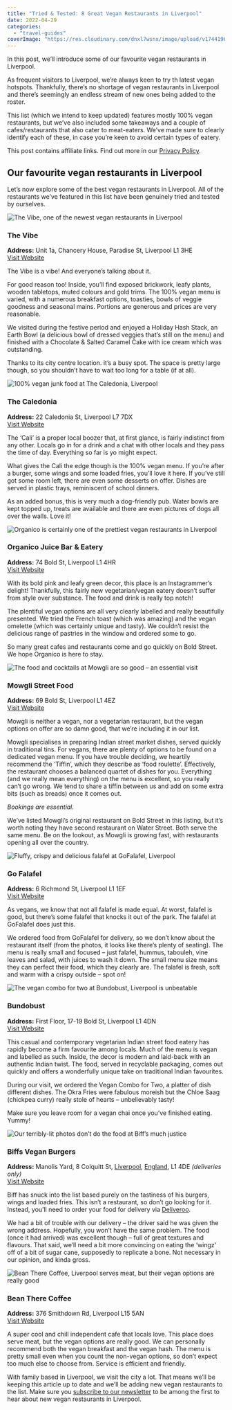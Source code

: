 ```yaml
---
title: "Tried & Tested: 8 Great Vegan Restaurants in Liverpool"
date: 2022-04-29
categories: 
  - "travel-guides"
coverImage: "https://res.cloudinary.com/dnxl7wsnx/image/upload/v1744196699/liverpool-skyline_pvjcep.jpg"
---
```


In this post, we’ll introduce some of our favourite vegan restaurants in Liverpool.

As frequent visitors to Liverpool, we’re always keen to try th latest vegan hotspots. Thankfully, there’s no shortage of vegan restaurants in Liverpool and there’s seemingly an endless stream of new ones being added to the roster.

This list (which we intend to keep updated) features mostly 100% vegan restaurants, but we’ve also included some takeaways and a couple of cafes/restaurants that also cater to meat-eaters. We’ve made sure to clearly identify each of these, in case you’re keen to avoid certain types of eatery.

This post contains affiliate links. Find out more in our [Privacy Policy](https://giveback.guide/privacy).

## Our favourite vegan restaurants in Liverpool

Let’s now explore some of the best vegan restaurants in Liverpool. All of the restaurants we’ve featured in this list have been genuinely tried and tested by ourselves.

![The Vibe, one of the newest vegan restaurants in Liverpool](https://res.cloudinary.com/dnxl7wsnx/image/upload/v1744901419/the-vibe-vegan-liverpool-1024x683.jpg_u8ld2b.webp)

### The Vibe

**Address:** Unit 1a, Chancery House, Paradise St, Liverpool L1 3HE  
[Visit Website](https://www.thevibecafe.co.uk)

The Vibe is a vibe! And everyone’s talking about it.

For good reason too! Inside, you’ll find exposed brickwork, leafy plants, wooden tabletops, muted colours and gold trims. The 100% vegan menu is varied, with a numerous breakfast options, toasties, bowls of veggie goodness and seasonal mains. Portions are generous and prices are very reasonable.

We visited during the festive period and enjoyed a Holiday Hash Stack, an Earth Bowl (a delicious bowl of dressed veggies that’s still on the menu) and finished with a Chocolate & Salted Caramel Cake with ice cream which was outstanding.

Thanks to its city centre location. it’s a busy spot. The space is pretty large though, so you shouldn’t have to wait too long for a table (if at all).

![100% vegan junk food at The Caledonia, Liverpool](https://res.cloudinary.com/dnxl7wsnx/image/upload/v1744196417/caledonia-liverpool-chimken-wings_hpwsr4.jpg)

### The Caledonia

**Address:** 22 Caledonia St, Liverpool L7 7DX  
[Visit Website](http://www.thecaledonialiverpool.com)

The ‘Cali’ is a proper local boozer that, at first glance, is fairly indistinct from any other. Locals go in for a drink and a chat with other locals and they pass the time of day. Everything so far is yo might expect.

What gives the Cali the edge though is the 100% vegan menu. If you’re after a burger, some wings and some loaded fries, you’ll love it here. If you’ve still got some room left, there are even some desserts on offer. Dishes are served in plastic trays, reminiscent of school dinners.

As an added bonus, this is very much a dog-friendly pub. Water bowls are kept topped up, treats are available and there are even pictures of dogs all over the walls. Love it!

![Organico is certainly one of the prettiest vegan restaurants in Liverpool](https://res.cloudinary.com/dnxl7wsnx/image/upload/v1744901473/organico-vegan-liverpool-1024x683.jpg_cqzcgk.webp)

### Organico Juice Bar & Eatery

**Address:** 74 Bold St, Liverpool L1 4HR  
[Visit Website](https://organicoliverpool.co.uk)

With its bold pink and leafy green decor, this place is an Instagrammer’s delight! Thankfully, this fairly new vegetarian/vegan eatery doesn’t suffer from style over substance. The food and drink is really top notch!

The plentiful vegan options are all very clearly labelled and really beautifully presented. We tried the French toast (which was amazing) and the vegan omelette (which was certainly unique and tasty). We couldn’t resist the delicious range of pastries in the window and ordered some to go.

So many great cafes and restaurants come and go quickly on Bold Street. We hope Organico is here to stay.

![The food and cocktails at Mowgli are so good – an essential visit](https://res.cloudinary.com/dnxl7wsnx/image/upload/v1744901508/mowgli-vegan-liverpool-1024x683.jpg_pk0h99.webp)

### Mowgli Street Food

**Address:** 69 Bold St, Liverpool L1 4EZ  
[Visit Website](http://www.mowglistreetfood.com/)

Mowgli is neither a vegan, nor a vegetarian restaurant, but the vegan options on offer are so damn good, that we’re including it in our list.

Mowgli specialises in preparing Indian street market dishes, served quickly in traditional tins. For vegans, there are plenty of options to be found on a dedicated vegan menu. If you have trouble deciding, we heartily recommend the ‘Tiffin’, which they describe as ‘food roulette’. Effectively, the restaurant chooses a balanced quartet of dishes for you. Everything (and we really mean everything) on the menu is excellent, so you really can’t go wrong. We tend to share a tiffin between us and add on some extra bits (such as breads) once it comes out.

_Bookings are essential._

We’ve listed Mowgli’s original restaurant on Bold Street in this listing, but it’s worth noting they have second restaurant on Water Street. Both serve the same menu. Be on the lookout, as Mowgli is growing fast, with restaurants opening all over the country.

![Fluffy, crispy and delicious falafel at GoFalafel, Liverpool](https://res.cloudinary.com/dnxl7wsnx/image/upload/v1744901348/gofalafel-vegan-liverpool-1024x683.jpg_j7ucxl.webp)

### Go Falafel

**Address:** 6 Richmond St, Liverpool L1 1EF  
[Visit Website](https://gofalafel.co.uk)

As vegans, we know that not all falafel is made equal. At worst, falafel is good, but there’s some falafel that knocks it out of the park. The falafel at GoFalafel does just this.

We ordered food from GoFalafel for delivery, so we don’t know about the restaurant itself (from the photos, it looks like there’s plenty of seating). The menu is really small and focused – just falafel, hummus, tabouleh, vine leaves and salad, with juices to wash it down. The small menu size means they can perfect their food, which they clearly are. The falafel is fresh, soft and warm with a crispy outside – spot on!

![The vegan combo for two at Bundobust, Liverpool is unbeatable](https://res.cloudinary.com/dnxl7wsnx/image/upload/v1744901346/bundobust-vegan-liverpool-1024x683.jpg_zxyjhv.webp)

### Bundobust

**Address:** First Floor, 17-19 Bold St, Liverpool L1 4DN  
[Visit Website](https://bundobust.com)

This casual and contemporary vegetarian Indian street food eatery has rapidly become a firm favourite among locals. Much of the menu is vegan and labelled as such. Inside, the decor is modern and laid-back with an authentic Indian twist. The food, served in recyclable packaging, comes out quickly and offers a wonderfully unique take on traditional Indian favourites.

During our visit, we ordered the Vegan Combo for Two, a platter of dish different dishes. The Okra Fries were fabulous moreish but the Chloe Saag (chickpea curry) really stole of hearts – unbelievably tasty!

Make sure you leave room for a vegan chai once you’ve finished eating. Yummy!

![Our terribly-lit photos don’t do the food at Biff’s much justice](https://res.cloudinary.com/dnxl7wsnx/image/upload/v1744901346/biffs-vegan-liverpool-1024x683.jpg_mwgpaq.webp)

### Biffs Vegan Burgers

**Address:** Manolis Yard, 8 Colquitt St, [Liverpool](https://www.happycow.net/europe/england/liverpool/), [England](https://www.happycow.net/europe/england/), L1 4DE _(deliveries only)_  
[Visit Website](https://biffs.co)

Biff has snuck into the list based purely on the tastiness of his burgers, wings and loaded fries. This isn’t a restaurant, so don’t go looking for it. Instead, you’ll need to order your food for delivery via [Deliveroo](https://deliveroo.co.uk/menu/liverpool/liverpool-city-centre/biffs-plant-based-burgers-and-wingz-liverpool).

We had a bit of trouble with our delivery – the driver said he was given the wrong address. Hopefully, you won’t have the same problem. The food (once it had arrived) was excellent though – full of great textures and flavours. That said, we’ll need a bit more convincing on eating the ‘wingz’ off of a bit of sugar cane, supposedly to replicate a bone. Not necessary in our opinion, and kinda gross.

![Bean There Coffee, Liverpool serves meat, but their vegan options are really good](https://res.cloudinary.com/dnxl7wsnx/image/upload/v1744901345/bean-there-coffee-vegan-liverpool-1024x683.jpg_nttvkb.webp)

### Bean There Coffee

**Address:** 376 Smithdown Rd, Liverpool L15 5AN  
[Visit Website](https://www.beantherecoffeeshop.com)

A super cool and chill independent cafe that locals love. This place does serve meat, but the vegan options are really good. We can personally recommend both the vegan breakfast and the vegan hash. The menu is pretty small even when you count the non-vegan options, so don’t expect too much else to choose from. Service is efficient and friendly.

With family based in Liverpool, we visit the city a lot. That means we’ll be keeping this article up to date and we’ll be adding new vegan restaurants to the list. Make sure you [subscribe to our newsletter](https://heretotravel.com/subscribe) to be among the first to hear about new vegan restaurants in Liverpool.
